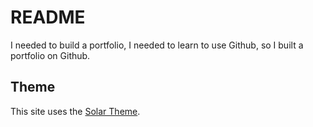 README
======================

I needed to build a portfolio, I needed to learn to use Github, so I built a portfolio on Github.


Theme
------

This site uses the [Solar Theme](https://github.com/mattvh/solar-theme-jekyll).
